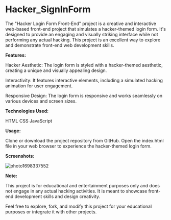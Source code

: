 # Hacker_SignInForm

The "Hacker Login Form Front-End" project is a creative and interactive web-based front-end project that simulates a hacker-themed login form. It's designed to provide an engaging and visually striking interface while not performing any actual hacking. This project is an excellent way to explore and demonstrate front-end web development skills.

**Features:**

Hacker Aesthetic: The login form is styled with a hacker-themed aesthetic, creating a unique and visually appealing design.

Interactivity: It features interactive elements, including a simulated hacking animation for user engagement.

Responsive Design: The login form is responsive and works seamlessly on various devices and screen sizes.

**Technologies Used:**

HTML
CSS
JavaScript

**Usage:**

Clone or download the project repository from GitHub.
Open the index.html file in your web browser to experience the hacker-themed login form.

**Screenshots:**

![photo1698337552](https://github.com/Dhruil/Hacker_SignInForm/assets/132254607/be7659f7-5bc1-4750-bdea-c5756167c0ec)



**Note:**

This project is for educational and entertainment purposes only and does not engage in any actual hacking activities. It is meant to showcase front-end development skills and design creativity.

Feel free to explore, fork, and modify this project for your educational purposes or integrate it with other projects.

